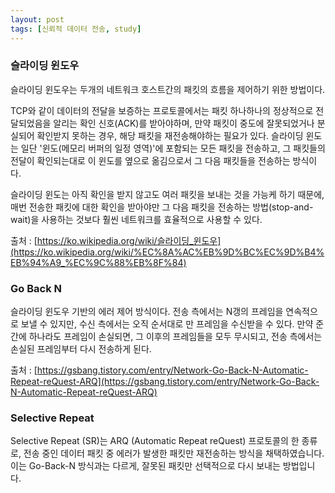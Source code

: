 ```yaml
---
layout: post
tags: [신뢰적 데이터 전송, study]
---
```


### 슬라이딩 윈도우

슬라이딩 윈도우는 두개의 네트워크 호스트간의 패킷의 흐름을 제어하기 위한 방법이다.

TCP와 같이 데이터의 전달을 보증하는 프로토콜에서는 패킷 하나하나의 정상적으로 전달되었음을 알리는 확인 신호(ACK)를 받아야하며, 만약 패킷이 중도에 잘못되었거나 분실되어 확인받지 못하는 경우, 해당 패킷을 재전송해야하는 필요가 있다. 슬라이딩 윈도는 일단 '윈도(메모리 버퍼의 일정 영역)'에 포함되는 모든 패킷을 전송하고, 그 패킷들의 전달이 확인되는대로 이 윈도를 옆으로 옮김으로서 그 다음 패킷들을 전송하는 방식이다.

슬라이딩 윈도는 아직 확인을 받지 않고도 여러 패킷을 보내는 것을 가능케 하기 때문에, 매번 전송한 패킷에 대한 확인을 받아야만 그 다음 패킷을 전송하는 방법(stop-and-wait)을 사용하는 것보다 훨씬 네트워크를 효율적으로 사용할 수 있다.


출처 : [https://ko.wikipedia.org/wiki/슬라이딩_윈도우](https://ko.wikipedia.org/wiki/%EC%8A%AC%EB%9D%BC%EC%9D%B4%EB%94%A9_%EC%9C%88%EB%8F%84)

### Go Back N


슬라이딩 윈도우 기반의 에러 제어 방식이다. 전송 측에서는 N갱의 프레임을 연속적으로 보낼 수 있지만, 수신 측에서는 오직 순서대로 만 프레임을 수신받을 수 있다. 만약 준간에 하나라도 프레임이 손실되면, 그 이후의 프레임들을 모두 무시되고, 전송 측에서는 손실된 프레임부터 다시 전송하게 된다.



출처 : [https://gsbang.tistory.com/entry/Network-Go-Back-N-Automatic-Repeat-reQuest-ARQ](https://gsbang.tistory.com/entry/Network-Go-Back-N-Automatic-Repeat-reQuest-ARQ)

### Selective Repeat

Selective Repeat (SR)는 ARQ (Automatic Repeat reQuest) 프로토콜의 한 종류로, 전송 중인 데이터 패킷 중 에러가 발생한 패킷만 재전송하는 방식을 채택하였습니다. 이는 Go-Back-N 방식과는 다르게, 잘못된 패킷만 선택적으로 다시 보내는 방법입니다.